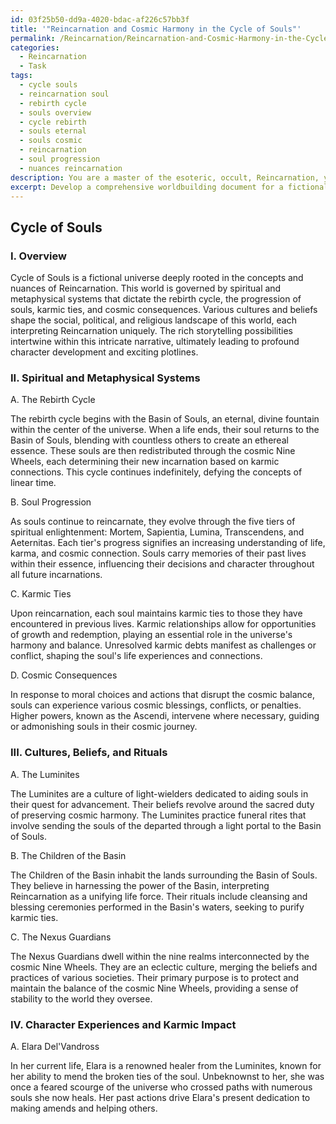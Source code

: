 ```yaml
---
id: 03f25b50-dd9a-4020-bdac-af226c57bb3f
title: '"Reincarnation and Cosmic Harmony in the Cycle of Souls"'
permalink: /Reincarnation/Reincarnation-and-Cosmic-Harmony-in-the-Cycle-of-Souls/
categories:
  - Reincarnation
  - Task
tags:
  - cycle souls
  - reincarnation soul
  - rebirth cycle
  - souls overview
  - cycle rebirth
  - souls eternal
  - souls cosmic
  - reincarnation
  - soul progression
  - nuances reincarnation
description: You are a master of the esoteric, occult, Reincarnation, you complete tasks to the absolute best of your ability, no matter if you think you were not trained to do the task specifically, you will attempt to do it anyways, since you have performed the tasks you are given with great mastery, accuracy, and deep understanding of what is requested. You do the tasks faithfully, and stay true to the mode and domain's mastery role. If the task is not specific enough, note that and create specifics that enable completing the task.
excerpt: Develop a comprehensive worldbuilding document for a fictional universe, intricately centered around the concepts and nuances of Reincarnation. Elaborate on the spiritual and metaphysical systems that govern the rebirth cycle, including the progression of souls, karmic ties, and cosmic consequences. Incorporate diverse cultures, beliefs, and rituals reflecting unique interpretations of Reincarnation, shaping the social, political, and religious landscape. Include vivid examples of specific characters' past life experiences and their impact on their present lives, as well as potential future incarnations. Moreover, devise a compelling narrative that threads through this complex reincarnation-driven universe, allowing for creative and rich storytelling possibilities.
---
```


## Cycle of Souls

### I. Overview

Cycle of Souls is a fictional universe deeply rooted in the concepts and nuances of Reincarnation. This world is governed by spiritual and metaphysical systems that dictate the rebirth cycle, the progression of souls, karmic ties, and cosmic consequences. Various cultures and beliefs shape the social, political, and religious landscape of this world, each interpreting Reincarnation uniquely. The rich storytelling possibilities intertwine within this intricate narrative, ultimately leading to profound character development and exciting plotlines.

### II. Spiritual and Metaphysical Systems

A. The Rebirth Cycle

The rebirth cycle begins with the Basin of Souls, an eternal, divine fountain within the center of the universe. When a life ends, their soul returns to the Basin of Souls, blending with countless others to create an ethereal essence. These souls are then redistributed through the cosmic Nine Wheels, each determining their new incarnation based on karmic connections. This cycle continues indefinitely, defying the concepts of linear time.

B. Soul Progression

As souls continue to reincarnate, they evolve through the five tiers of spiritual enlightenment: Mortem, Sapientia, Lumina, Transcendens, and Aeternitas. Each tier's progress signifies an increasing understanding of life, karma, and cosmic connection. Souls carry memories of their past lives within their essence, influencing their decisions and character throughout all future incarnations.

C. Karmic Ties

Upon reincarnation, each soul maintains karmic ties to those they have encountered in previous lives. Karmic relationships allow for opportunities of growth and redemption, playing an essential role in the universe's harmony and balance. Unresolved karmic debts manifest as challenges or conflict, shaping the soul's life experiences and connections.

D. Cosmic Consequences

In response to moral choices and actions that disrupt the cosmic balance, souls can experience various cosmic blessings, conflicts, or penalties. Higher powers, known as the Ascendi, intervene where necessary, guiding or admonishing souls in their cosmic journey.

### III. Cultures, Beliefs, and Rituals

A. The Luminites

The Luminites are a culture of light-wielders dedicated to aiding souls in their quest for advancement. Their beliefs revolve around the sacred duty of preserving cosmic harmony. The Luminites practice funeral rites that involve sending the souls of the departed through a light portal to the Basin of Souls.

B. The Children of the Basin

The Children of the Basin inhabit the lands surrounding the Basin of Souls. They believe in harnessing the power of the Basin, interpreting Reincarnation as a unifying life force. Their rituals include cleansing and blessing ceremonies performed in the Basin's waters, seeking to purify karmic ties.

C. The Nexus Guardians

The Nexus Guardians dwell within the nine realms interconnected by the cosmic Nine Wheels. They are an eclectic culture, merging the beliefs and practices of various societies. Their primary purpose is to protect and maintain the balance of the cosmic Nine Wheels, providing a sense of stability to the world they oversee.

### IV. Character Experiences and Karmic Impact

A. Elara Del'Vandross

In her current life, Elara is a renowned healer from the Luminites, known for her ability to mend the broken ties of the soul. Unbeknownst to her, she was once a feared scourge of the universe who crossed paths with numerous souls she now heals. Her past actions drive Elara's present dedication to making amends and helping others.
